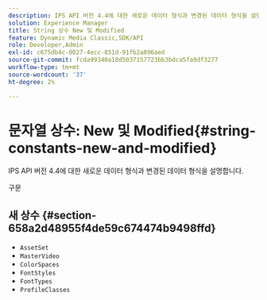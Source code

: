 ```yaml
---
description: IPS API 버전 4.4에 대한 새로운 데이터 형식과 변경된 데이터 형식을 설명합니다.
solution: Experience Manager
title: String 상수 New 및 Modified
feature: Dynamic Media Classic,SDK/API
role: Developer,Admin
exl-id: c675db4c-0027-4ecc-851d-91fb2a896aed
source-git-commit: fcda99340a18d5037157723bb3bdca5fa9df3277
workflow-type: tm+mt
source-wordcount: '37'
ht-degree: 2%

---
```


# 문자열 상수: New 및 Modified{#string-constants-new-and-modified}

IPS API 버전 4.4에 대한 새로운 데이터 형식과 변경된 데이터 형식을 설명합니다.

구문

## 새 상수 {#section-658a2d48955f4de59c674474b9498ffd}

* `AssetSet`
* `MasterVideo`
* `ColorSpaces`
* `FontStyles`
* `FontTypes`
* `ProfileClasses`

<!--
Note: Can't tell from original docs if these are new or changes. Calling 'em new by default.
-->
